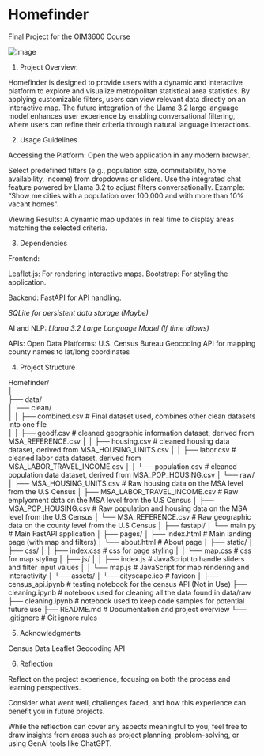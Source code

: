 # Homefinder

Final Project for the OIM3600 Course

![image](https://github.com/user-attachments/assets/76ecf54d-311a-49c9-932f-6895618d11e8)

1. Project Overview:

Homefinder is designed to provide users with a dynamic and interactive platform to explore and visualize metropolitan statistical area statistics. By applying customizable filters, users can view relevant data directly on an interactive map. The future integration of the Llama 3.2 large language model enhances user experience by enabling conversational filtering, where users can refine their criteria through natural language interactions.

2. Usage Guidelines

Accessing the Platform:
Open the web application in any modern browser.

Select predefined filters (e.g., population size, commitability, home availability, income) from dropdowns or sliders.
Use the integrated chat feature powered by Llama 3.2 to adjust filters conversationally. Example: “Show me cities with a population over 100,000 and with more than 10% vacant homes".

Viewing Results:
A dynamic map updates in real time to display areas matching the selected criteria.

3. Dependencies

Frontend:

Leaflet.js: For rendering interactive maps.
Bootstrap: For styling the application.

Backend:
FastAPI for API handling.

<i> SQLite for persistent data storage (Maybe) </i>

AI and NLP:
<i> Llama 3.2 Large Language Model (If time allows) </i>

APIs:
Open Data Platforms: U.S. Census Bureau
Geocoding API for mapping county names to lat/long coordinates

4. Project Structure

Homefinder/</br>
│</br>
├── data/</br>
│ ├── clean/</br>
│ │     ├── combined.csv # Final dataset used, combines other clean datasets into one file </br>
│ │     ├── geodf.csv # cleaned geographic information dataset, derived from MSA_REFERENCE.csv
│ │     ├── housing.csv # cleaned housing data dataset, derived from MSA_HOUSING_UNITS.csv
│ │     ├── labor.csv # cleaned labor data dataset, derived from MSA_LABOR_TRAVEL_INCOME.csv
│ │     └── population.csv # cleaned population data dataset, derived from MSA_POP_HOUSING.csv
│ └── raw/
│       ├── MSA_HOUSING_UNITS.csv # Raw housing data on the MSA level from the U.S Census
│       ├── MSA_LABOR_TRAVEL_INCOME.csv # Raw emplyoment data on the MSA level from the U.S Census
│       ├── MSA_POP_HOUSING.csv # Raw population and housing data on the MSA level from the U.S Census
│       └── MSA_REFERENCE.csv # Raw geographic data on the county level from the U.S Census
│
├── fastapi/
│       └── main.py # Main FastAPI application
│
├── pages/
│       ├── index.html # Main landing page (with map and filters)
│       └── about.html # About page
│
├── static/
│ ├── css/
│ │     ├── index.css # css for page styling
│ │     └── map.css # css for map styling
│ ├── js/
│ │     ├── index.js # JavaScript to handle sliders and filter input values
│ │     └── map.js # JavaScript for map rendering and interactivity
│ └── assets/
│       └── cityscape.ico # favicon
│
├── census_api.ipynb # testing notebook for the census API (Not in Use)
├── cleaning.ipynb # notebook used for cleaning all the data found in data/raw
├── cleaning.ipynb # notebook used to keep code samples for potential future use
├── README.md # Documentation and project overview
└── .gitignore # Git ignore rules

5. Acknowledgments

Census Data
Leaflet
Geocoding API

6. Reflection

Reflect on the project experience, focusing on both the process and learning perspectives.

Consider what went well, challenges faced, and how this experience can benefit you in future projects.

While the reflection can cover any aspects meaningful to you, feel free to draw insights from areas such as project planning, problem-solving, or using GenAI tools like ChatGPT.
